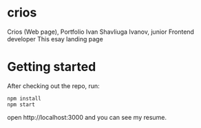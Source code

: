 # crios
Crios (Web page), Portfolio Ivan Shavliuga Ivanov, junior Frontend developer
This esay landing page
# Getting started

After checking out the repo, run:

```
npm install
npm start
```

open http://localhost:3000 and you can see my resume.
